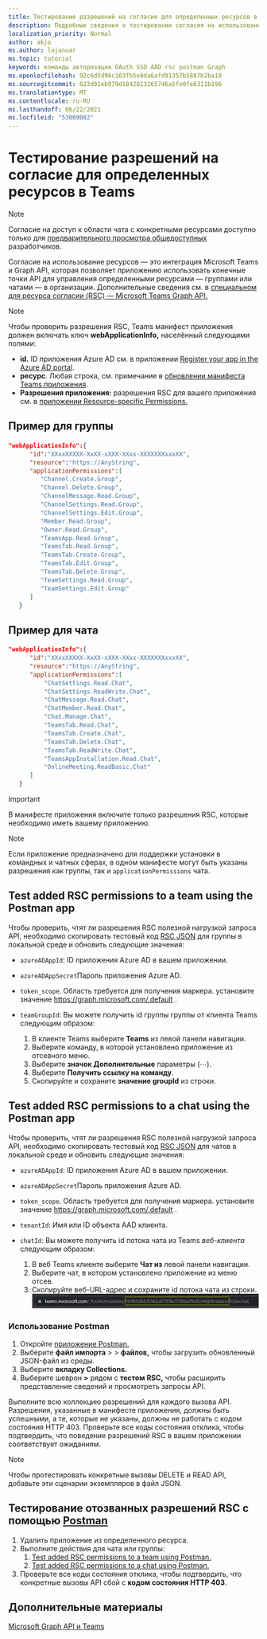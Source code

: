 ```yaml
---
title: Тестирование разрешений на согласие для определенных ресурсов в Teams
description: Подробные сведения о тестировании согласия на использование ресурсов в Teams с помощью Postman
localization_priority: Normal
author: akjo
ms.author: lajanuar
ms.topic: tutorial
keywords: команды авторизации OAuth SSO AAD rsc postman Graph
ms.openlocfilehash: 92c6d5d96c103fb5e0da6afd91357b5887b2ba10
ms.sourcegitcommit: 623d81eb079d1842813265746a5fe0fe6311b196
ms.translationtype: MT
ms.contentlocale: ru-RU
ms.lasthandoff: 06/22/2021
ms.locfileid: "53069082"
---
```

# <a name="test-resource-specific-consent-permissions-in-teams"></a>Тестирование разрешений на согласие для определенных ресурсов в Teams

> [!NOTE]
> Согласие на доступ к области чата с конкретными ресурсами доступно только для [предварительного просмотра общедоступных](../../resources/dev-preview/developer-preview-intro.md) разработчиков.

Согласие на использование ресурсов — это интеграция Microsoft Teams и Graph API, которая позволяет приложению использовать конечные точки API для управления определенными ресурсами — группами или чатами — в организации. Дополнительные сведения см. в [специальном для ресурса согласии (RSC) — Microsoft Teams Graph API.](resource-specific-consent.md)

> [!NOTE]
> Чтобы проверить разрешения RSC, Teams манифест приложения должен включать ключ **webApplicationInfo,** населённый следующими полями:
>
> - **id.** ID приложения Azure AD см. в приложении [Register your app in the Azure AD portal](resource-specific-consent.md#register-your-app-with-microsoft-identity-platform-via-the-azure-ad-portal).
> - **ресурс**. Любая строка, см. примечание в [обновлении манифеста Teams приложения](resource-specific-consent.md#update-your-teams-app-manifest).
> - **Разрешения приложения:** разрешения RSC для вашего приложения см. в [приложении Resource-specific Permissions.](resource-specific-consent.md#resource-specific-permissions)

## <a name="example-for-a-team"></a>Пример для группы
```json
"webApplicationInfo":{
      "id":"XXxxXXXXX-XxXX-xXXX-XXxx-XXXXXXXxxxXX",
      "resource":"https://AnyString",
      "applicationPermissions":[
         "Channel.Create.Group",
         "Channel.Delete.Group",
         "ChannelMessage.Read.Group",
         "ChannelSettings.Read.Group",
         "ChannelSettings.Edit.Group",
         "Member.Read.Group",
         "Owner.Read.Group",
         "TeamsApp.Read.Group",
         "TeamsTab.Read.Group",
         "TeamsTab.Create.Group",
         "TeamsTab.Edit.Group",
         "TeamsTab.Delete.Group",
         "TeamSettings.Read.Group",
         "TeamSettings.Edit.Group"
      ]
   }
```

## <a name="example-for-a-chat"></a>Пример для чата
```json
"webApplicationInfo":{
      "id":"XXxxXXXXX-XxXX-xXXX-XXxx-XXXXXXXxxxXX",
      "resource":"https://AnyString",
      "applicationPermissions":[
          "ChatSettings.Read.Chat",
          "ChatSettings.ReadWrite.Chat",
          "ChatMessage.Read.Chat",
          "ChatMember.Read.Chat",
          "Chat.Manage.Chat",
          "TeamsTab.Read.Chat",
          "TeamsTab.Create.Chat",
          "TeamsTab.Delete.Chat",
          "TeamsTab.ReadWrite.Chat",
          "TeamsAppInstallation.Read.Chat",
          "OnlineMeeting.ReadBasic.Chat"
      ]
   }
```

> [!IMPORTANT]
> В манифесте приложения включите только разрешения RSC, которые необходимо иметь вашему приложению.

>[!NOTE]
>Если приложение предназначено для поддержки установки в командных и чатных сферах, в одном манифесте могут быть указаны разрешения как группы, так и `applicationPermissions` чата.

## <a name="test-added-rsc-permissions-to-a-team-using-the-postman-app"></a>Test added RSC permissions to a team using the Postman app

Чтобы проверить, чтят ли разрешения RSC полезной нагрузкой запроса API, необходимо скопировать тестовый код [RSC JSON](test-team-rsc-json-file.md) для группы в локальной среде и обновить следующие значения:

* `azureADAppId`: ID приложения Azure AD в вашем приложении.
* `azureADAppSecret`Пароль приложения Azure AD.
* `token_scope`. Область требуется для получения маркера. установите значение https://graph.microsoft.com/.default .
* `teamGroupId`: Вы можете получить id группы группы от клиента Teams следующим образом:

    1. В клиенте Teams выберите **Teams** из левой панели навигации.
    2. Выберите команду, в которой установлено приложение из отсевного меню.
    3. Выберите **значок Дополнительные** параметры (&#8943;).
    4. Выберите **Получить ссылку на команду**. 
    5. Скопируйте и сохраните **значение groupId** из строки.

## <a name="test-added-rsc-permissions-to-a-chat-using-the-postman-app"></a>Test added RSC permissions to a chat using the Postman app

Чтобы проверить, чтят ли разрешения RSC полезной нагрузкой запроса API, необходимо скопировать тестовый код [RSC JSON](test-chat-rsc-json-file.md) для чатов в локальной среде и обновить следующие значения:

* `azureADAppId`: ID приложения Azure AD в вашем приложении.
* `azureADAppSecret`Пароль приложения Azure AD.
* `token_scope`. Область требуется для получения маркера. установите значение https://graph.microsoft.com/.default .
* `tenantId`: Имя или ID объекта AAD клиента.
* `chatId`: Вы можете получить id потока чата из Teams *веб-клиента* следующим образом:

    1. В веб Teams клиенте выберите **Чат из** левой панели навигации.
    2. Выберите чат, в котором установлено приложение из меню отсев.
    3. Скопируйте веб-URL-адрес и сохраните id потока чата из строки.
![ID потока чата с веб-URL-адреса.](../../assets/images/chat-thread-id.png)

### <a name="use-postman"></a>Использование Postman

1. Откройте [приложение Postman.](https://www.postman.com)
2. Выберите **файл импорта**  >    >  **файлов,** чтобы загрузить обновленный JSON-файл из среды.  
3. Выберите **вкладку Collections.** 
4. Выберите шеврон **>** рядом с **тестом RSC,** чтобы расширить представление сведений и просмотреть запросы API.

Выполните всю коллекцию разрешений для каждого вызова API. Разрешения, указанные в манифесте приложения, должны быть успешными, а те, которые не указаны, должны не работать с кодом состояния HTTP 403. Проверьте все коды состояния отклика, чтобы подтвердить, что поведение разрешений RSC в вашем приложении соответствует ожиданиям.

> [!NOTE]
> Чтобы протестировать конкретные вызовы DELETE и READ API, добавьте эти сценарии экземпляров в файл JSON.

## <a name="test-revoked-rsc-permissions-using-postman"></a>Тестирование отозванных разрешений RSC с помощью [Postman](https://www.postman.com/)

1. Удалить приложение из определенного ресурса.
2. Выполните действия для чата или группы: 
    1. [Test added RSC permissions to a team using Postman.](#test-added-rsc-permissions-to-a-team-using-the-postman-app)
    2. [Test added RSC permissions to a chat using Postman.](#test-added-rsc-permissions-to-a-chat-using-the-postman-app)
3. Проверьте все коды состояния отклика, чтобы подтвердить, что конкретные вызовы API сбой с **кодом состояния HTTP 403**.

## <a name="see-also"></a>Дополнительные материалы

[Microsoft Graph API и Teams](/graph/api/resources/teams-api-overview?view=graph-rest-1.0&preserve-view=true)

